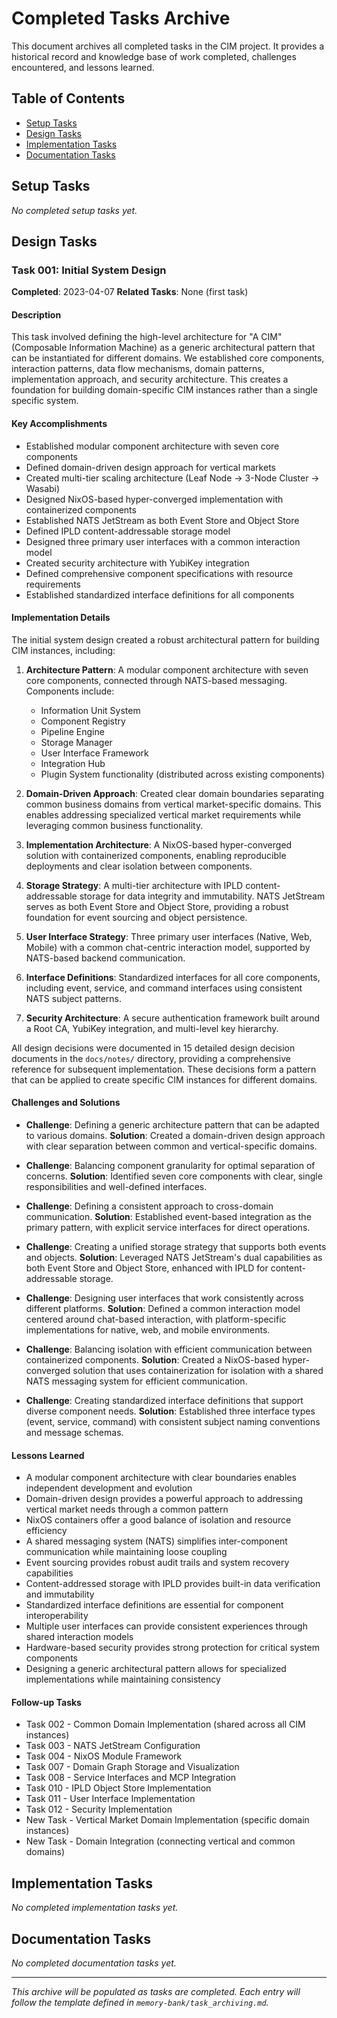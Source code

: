 # Completed Tasks Archive

This document archives all completed tasks in the CIM project. It provides a historical record and knowledge base of work completed, challenges encountered, and lessons learned.

## Table of Contents

- [Setup Tasks](#setup-tasks)
- [Design Tasks](#design-tasks)
- [Implementation Tasks](#implementation-tasks)
- [Documentation Tasks](#documentation-tasks)

## Setup Tasks

*No completed setup tasks yet.*

## Design Tasks

### Task 001: Initial System Design

**Completed**: 2023-04-07
**Related Tasks**: None (first task)

#### Description
This task involved defining the high-level architecture for "A CIM" (Composable Information Machine) as a generic architectural pattern that can be instantiated for different domains. We established core components, interaction patterns, data flow mechanisms, domain patterns, implementation approach, and security architecture. This creates a foundation for building domain-specific CIM instances rather than a single specific system.

#### Key Accomplishments
- Established modular component architecture with seven core components
- Defined domain-driven design approach for vertical markets
- Created multi-tier scaling architecture (Leaf Node → 3-Node Cluster → Wasabi)
- Designed NixOS-based hyper-converged implementation with containerized components
- Established NATS JetStream as both Event Store and Object Store
- Defined IPLD content-addressable storage model
- Designed three primary user interfaces with a common interaction model
- Created security architecture with YubiKey integration
- Defined comprehensive component specifications with resource requirements
- Established standardized interface definitions for all components

#### Implementation Details
The initial system design created a robust architectural pattern for building CIM instances, including:

1. **Architecture Pattern**: A modular component architecture with seven core components, connected through NATS-based messaging. Components include:
   - Information Unit System
   - Component Registry
   - Pipeline Engine
   - Storage Manager
   - User Interface Framework
   - Integration Hub
   - Plugin System functionality (distributed across existing components)

2. **Domain-Driven Approach**: Created clear domain boundaries separating common business domains from vertical market-specific domains. This enables addressing specialized vertical market requirements while leveraging common business functionality.

3. **Implementation Architecture**: A NixOS-based hyper-converged solution with containerized components, enabling reproducible deployments and clear isolation between components.

4. **Storage Strategy**: A multi-tier architecture with IPLD content-addressable storage for data integrity and immutability. NATS JetStream serves as both Event Store and Object Store, providing a robust foundation for event sourcing and object persistence.

5. **User Interface Strategy**: Three primary user interfaces (Native, Web, Mobile) with a common chat-centric interaction model, supported by NATS-based backend communication.

6. **Interface Definitions**: Standardized interfaces for all core components, including event, service, and command interfaces using consistent NATS subject patterns.

7. **Security Architecture**: A secure authentication framework built around a Root CA, YubiKey integration, and multi-level key hierarchy.

All design decisions were documented in 15 detailed design decision documents in the `docs/notes/` directory, providing a comprehensive reference for subsequent implementation. These decisions form a pattern that can be applied to create specific CIM instances for different domains.

#### Challenges and Solutions

- **Challenge**: Defining a generic architecture pattern that can be adapted to various domains.
  **Solution**: Created a domain-driven design approach with clear separation between common and vertical-specific domains.
  
- **Challenge**: Balancing component granularity for optimal separation of concerns.
  **Solution**: Identified seven core components with clear, single responsibilities and well-defined interfaces.
  
- **Challenge**: Defining a consistent approach to cross-domain communication.
  **Solution**: Established event-based integration as the primary pattern, with explicit service interfaces for direct operations.

- **Challenge**: Creating a unified storage strategy that supports both events and objects.
  **Solution**: Leveraged NATS JetStream's dual capabilities as both Event Store and Object Store, enhanced with IPLD for content-addressable storage.

- **Challenge**: Designing user interfaces that work consistently across different platforms.
  **Solution**: Defined a common interaction model centered around chat-based interaction, with platform-specific implementations for native, web, and mobile environments.

- **Challenge**: Balancing isolation with efficient communication between containerized components.
  **Solution**: Created a NixOS-based hyper-converged solution that uses containerization for isolation with a shared NATS messaging system for efficient communication.

- **Challenge**: Creating standardized interface definitions that support diverse component needs.
  **Solution**: Established three interface types (event, service, command) with consistent subject naming conventions and message schemas.

#### Lessons Learned

- A modular component architecture with clear boundaries enables independent development and evolution
- Domain-driven design provides a powerful approach to addressing vertical market needs through a common pattern
- NixOS containers offer a good balance of isolation and resource efficiency
- A shared messaging system (NATS) simplifies inter-component communication while maintaining loose coupling
- Event sourcing provides robust audit trails and system recovery capabilities
- Content-addressed storage with IPLD provides built-in data verification and immutability
- Standardized interface definitions are essential for component interoperability
- Multiple user interfaces can provide consistent experiences through shared interaction models
- Hardware-based security provides strong protection for critical system components
- Designing a generic architectural pattern allows for specialized implementations while maintaining consistency

#### Follow-up Tasks

- Task 002 - Common Domain Implementation (shared across all CIM instances)
- Task 003 - NATS JetStream Configuration
- Task 004 - NixOS Module Framework
- Task 007 - Domain Graph Storage and Visualization
- Task 008 - Service Interfaces and MCP Integration
- Task 010 - IPLD Object Store Implementation
- Task 011 - User Interface Implementation
- Task 012 - Security Implementation
- New Task - Vertical Market Domain Implementation (specific domain instances)
- New Task - Domain Integration (connecting vertical and common domains)

## Implementation Tasks

*No completed implementation tasks yet.*

## Documentation Tasks

*No completed documentation tasks yet.*

---

*This archive will be populated as tasks are completed. Each entry will follow the template defined in `memory-bank/task_archiving.md`.* 
